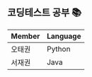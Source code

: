 ## 코딩테스트 공부 :books:

| Member | Language |
| ------ | -------- |
| 오태권 | Python   |
| 서재권 | Java     |
